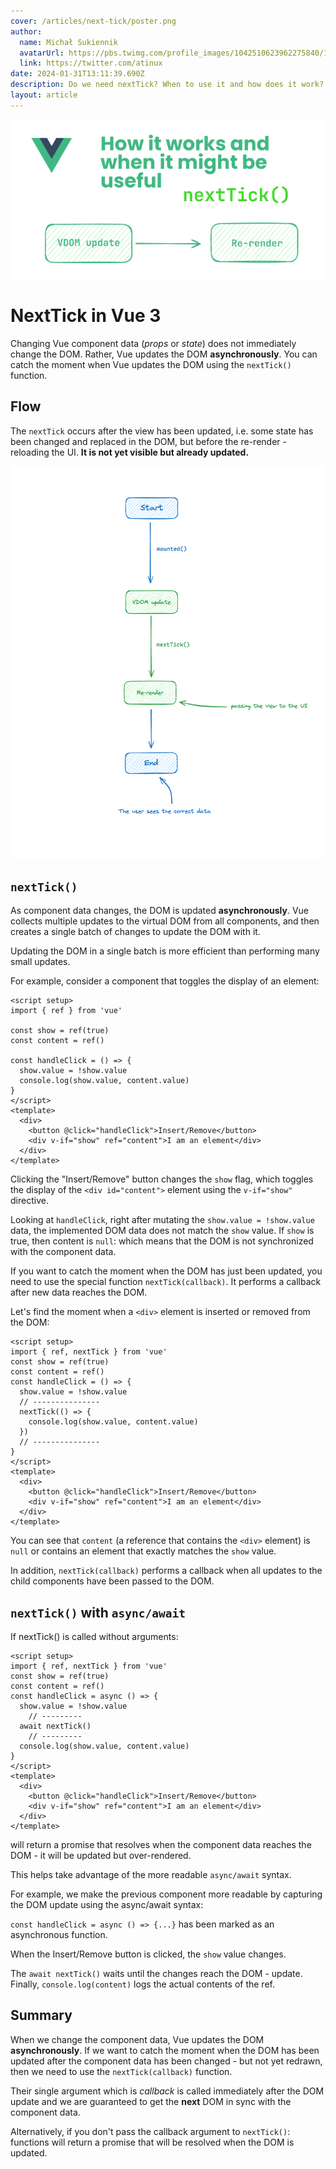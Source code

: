 ```yaml
---
cover: /articles/next-tick/poster.png
author:
  name: Michał Sukiennik
  avatarUrl: https://pbs.twimg.com/profile_images/1042510623962275840/1Iw_Mvud_400x400.jpg
  link: https://twitter.com/atinux
date: 2024-01-31T13:11:39.690Z
description: Do we need nextTick? When to use it and how does it work?
layout: article
---
```


![article nextTick poster](/articles/next-tick/poster.png)

# NextTick in Vue 3

Changing Vue component data (_props_ or _state_) does not immediately change the DOM. Rather, Vue updates the DOM **asynchronously**. You can catch the moment when Vue updates the DOM using the `nextTick()` function.

## Flow

The `nextTick` occurs after the view has been updated, i.e. some state has been changed and replaced in the DOM, but before the re-render - reloading the UI. **It is not yet visible but already updated.**

![next-tick-graph](/articles/next-tick/graph.png)


## `nextTick()`

As component data changes, the DOM is updated **asynchronously**. Vue collects multiple updates to the virtual DOM from all components, and then creates a single batch of changes to update the DOM with it.

Updating the DOM in a single batch is more efficient than performing many small updates.

For example, consider a component that toggles the display of an element:

```vue
<script setup>
import { ref } from 'vue'

const show = ref(true)
const content = ref()

const handleClick = () => {
  show.value = !show.value
  console.log(show.value, content.value)
}
</script>
<template>
  <div>
    <button @click="handleClick">Insert/Remove</button>
    <div v-if="show" ref="content">I am an element</div>
  </div>
</template>
```

Clicking the "Insert/Remove" button changes the `show` flag, which toggles the display of the `<div id="content">` element using the `v-if="show"` directive.

Looking at `handleClick`, right after mutating the `show.value = !show.value` data, the implemented DOM data does not match the `show` value. If `show` is true, then content is `null`: which means that the DOM is not synchronized with the component data.

If you want to catch the moment when the DOM has just been updated, you need to use the special function `nextTick(callback)`. It performs a callback after new data reaches the DOM.

Let's find the moment when a `<div>` element is inserted or removed from the DOM:

```vue
<script setup>
import { ref, nextTick } from 'vue'
const show = ref(true)
const content = ref()
const handleClick = () => {
  show.value = !show.value
  // ---------------
  nextTick(() => {
    console.log(show.value, content.value)
  })
  // ---------------
}
</script>
<template>
  <div>
    <button @click="handleClick">Insert/Remove</button>
    <div v-if="show" ref="content">I am an element</div>
  </div>
</template>
```

You can see that `content` (a reference that contains the `<div>` element) is `null` or contains an element that exactly matches the `show` value.

In addition, `nextTick(callback)` performs a callback when all updates to the child components have been passed to the DOM.

## `nextTick()` with `async/await`

If nextTick() is called without arguments:

```vue
<script setup>
import { ref, nextTick } from 'vue'
const show = ref(true)
const content = ref()
const handleClick = async () => {
  show.value = !show.value
	// ---------
  await nextTick()
	// ---------
  console.log(show.value, content.value)
}
</script>
<template>
  <div>
    <button @click="handleClick">Insert/Remove</button>
    <div v-if="show" ref="content">I am an element</div>
  </div>
</template>
```

will return a promise that resolves when the component data reaches the DOM - it will be updated but over-rendered.

This helps take advantage of the more readable `async/await` syntax.

For example, we make the previous component more readable by capturing the DOM update using the async/await syntax:

`const handleClick = async () => {...}` has been marked as an asynchronous function.

When the Insert/Remove button is clicked, the `show` value changes.

The `await nextTick()` waits until the changes reach the DOM - update. Finally, `console.log(content)` logs the actual contents of the ref.


## Summary
When we change the component data, Vue updates the DOM **asynchronously**. If we want to catch the moment when the DOM has been updated after the component data has been changed - but not yet redrawn, then we need to use the `nextTick(callback)` function.

Their single argument which is *callback* is called immediately after the DOM update and we are guaranteed to get the **next** DOM in sync with the component data.

Alternatively, if you don't pass the callback argument to `nextTick()`: functions will return a promise that will be resolved when the DOM is updated.
